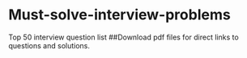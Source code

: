 # Must-solve-interview-problems
Top 50 interview question list
##Download pdf files for direct links to questions and solutions.
